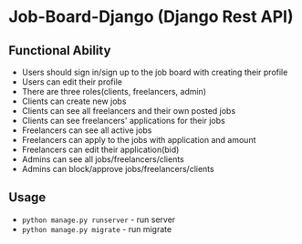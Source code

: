 # Job-Board-Django (Django Rest API)

## Functional Ability

- Users should sign in/sign up to the job board with creating their profile
- Users can edit their profile
- There are three roles(clients, freelancers, admin)
- Clients can create new jobs
- Clients can see all freelancers and their own posted jobs
- Clients can see freelancers' applications for their jobs
- Freelancers can see all active jobs
- Freelancers can apply to the jobs with application and amount
- Freelancers can edit their application(bid)
- Admins can see all jobs/freelancers/clients
- Admins can block/approve jobs/freelancers/clients

## Usage

- `python manage.py runserver` - run server
- `python manage.py migrate` - run migrate